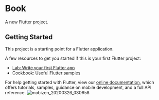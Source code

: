 # Book

A new Flutter project.

## Getting Started

This project is a starting point for a Flutter application.

A few resources to get you started if this is your first Flutter project:

- [Lab: Write your first Flutter app](https://flutter.dev/docs/get-started/codelab)
- [Cookbook: Useful Flutter samples](https://flutter.dev/docs/cookbook)

For help getting started with Flutter, view our
[online documentation](https://flutter.dev/docs), which offers tutorials,
samples, guidance on mobile development, and a full API reference.
![mobizen_20200326_030658](https://user-images.githubusercontent.com/56726653/92062739-b4f5ac80-ed99-11ea-8a07-184af871c4c9.gif)
